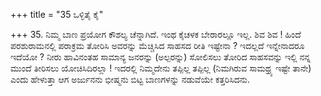 +++
title = "35 ಒಳ್ಳಿತೈ ಕೈ"

+++
35. ನಿಮ್ಮ ಬಾಣ ಪ್ರಯೋಗ ಕೌಶಲ್ಯ ಚೆನ್ನಾಗಿದೆ. ಇಂಥ ಕೈಚಳಕ ಬೇರಾರಲ್ಲೂ ಇಲ್ಲ. ಶಿವ ಶಿವ ! ಹಿಂದೆ ಪರಶುರಾಮನಲ್ಲಿ ಪರಾಕ್ರಮ ತೋರಿಸಿ ಅವರನ್ನು ಮೆಚ್ಚಿಸಿದ ಸಾಹಸದ ರೀತಿ ಇಷ್ಟೇನಾ ? ಇದಲ್ಲದೆ ಇನ್ನೇನಾದರೂ ಇದೆಯೋ ? ನೀರು ಹಾವಿನಂತಹ ಸಾಮಾನ್ಯ ಜನರನ್ನು (ಅಲ್ಪರನ್ನು) ಸೋಲಿಸಲು ತೋರಿದ ಸಾಹಸವನ್ನು ಇಲ್ಲಿ ನನ್ನ ಮುಂದೆ ತೀರಿಸಲು ಯೋಚಿಸಿದಿರಲ್ಲಾ ! ಇದರಲ್ಲಿ ನಿಮ್ಮದೇನು ತಪ್ಪಿಲ್ಲ ತಪ್ಪಿಲ್ಲ (ನಿಮಗಿರುವ ಸಾಮಥ್ರ್ಯ ಇಷ್ಟೇ ತಾನೇ) ಎಂದು ಹೇಳುತ್ತಾ ಆಗ ಅರ್ಜುನನು ಭೀಷ್ಮನು ಬಿಟ್ಟ ಬಾಣಗಳನ್ನು ನಡುವೆಯೇ ಕತ್ತರಿಸಿದನು.